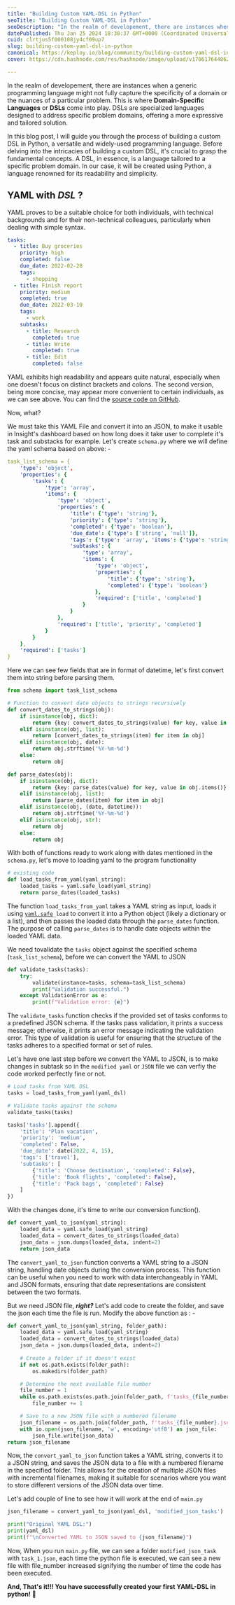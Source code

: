 ```yaml
---
title: "Building Custom YAML-DSL in Python"
seoTitle: "Building Custom YAML-DSL in Python"
seoDescription: "In the realm of developement, there are instances when a generic programming language might not fully capture the specificity of a domain."
datePublished: Thu Jan 25 2024 18:30:37 GMT+0000 (Coordinated Universal Time)
cuid: clrtjus5f000108jy4cf09up7
slug: building-custom-yaml-dsl-in-python
canonical: https://keploy.io/blog/community/building-custom-yaml-dsl-in-python
cover: https://cdn.hashnode.com/res/hashnode/image/upload/v1706176448627/aa815cbd-197b-492d-9f1e-9454b52ec817.png

---
```


In the realm of developement, there are instances when a generic programming language might not fully capture the specificity of a domain or the nuances of a particular problem. This is where **Domain-Specific Languages** or **DSLs** come into play. DSLs are specialized languages designed to address specific problem domains, offering a more expressive and tailored solution.

In this blog post, I will guide you through the process of building a custom DSL in Python, a versatile and widely-used programming language. Before delving into the intricacies of building a custom DSL, it's crucial to grasp the fundamental concepts. A DSL, in essence, is a language tailored to a specific problem domain. In our case, it will be created using Python, a language renowned for its readability and simplicity.

## YAML with *DSL* ?

YAML proves to be a suitable choice for both individuals, with technical backgrounds and for their non-technical colleagues, particularly when dealing with simple syntax.

```yaml
tasks:
  - title: Buy groceries
    priority: high
    completed: false
    due_date: 2022-02-28
    tags:
      - shopping
  - title: Finish report
    priority: medium
    completed: true
    due_date: 2022-03-10
    tags:
      - work
    subtasks:
      - title: Research
        completed: true
      - title: Write
        completed: true
      - title: Edit
        completed: false
```

YAML exhibits high readability and appears quite natural, especially when one doesn't focus on distinct brackets and colons. The second version, being more concise, may appear more convenient to certain individuals, as we can see above. You can find the [source code on GitHub](https://github.com/Sonichigo/yaml-dsl/).

Now, what?

We must take this YAML File and convert it into an JSON, to make it usable in Insight's dashboard based on how long does it take user to complete it's task and substacks for example. Let's create `schema.py` where we will define the yaml schema based on above: -

```yaml
task_list_schema = {
    'type': 'object',
    'properties': {
        'tasks': {
            'type': 'array',
            'items': {
                'type': 'object',
                'properties': {
                    'title': {'type': 'string'},
                    'priority': {'type': 'string'},
                    'completed': {'type': 'boolean'},
                    'due_date': {'type': ['string', 'null']},
                    'tags': {'type': 'array', 'items': {'type': 'string'}},
                    'subtasks': {
                        'type': 'array',
                        'items': {
                            'type': 'object',
                            'properties': {
                                'title': {'type': 'string'},
                                'completed': {'type': 'boolean'}
                            },
                            'required': ['title', 'completed']
                        }
                    }
                },
                'required': ['title', 'priority', 'completed']
            }
        }
    },
    'required': ['tasks']
}
```

Here we can see few fields that are in format of datetime, let's first convert them into string before parsing them.

```python
from schema import task_list_schema

# Function to convert date objects to strings recursively
def convert_dates_to_strings(obj):
    if isinstance(obj, dict):
        return {key: convert_dates_to_strings(value) for key, value in obj.items()}
    elif isinstance(obj, list):
        return [convert_dates_to_strings(item) for item in obj]
    elif isinstance(obj, date):
        return obj.strftime('%Y-%m-%d')
    else:
        return obj

def parse_dates(obj):
    if isinstance(obj, dict):
        return {key: parse_dates(value) for key, value in obj.items()}
    elif isinstance(obj, list):
        return [parse_dates(item) for item in obj]
    elif isinstance(obj, (date, datetime)):
        return obj.strftime('%Y-%m-%d')
    elif isinstance(obj, str):
        return obj
    else:
        return obj
```

With both of functions ready to work along with dates mentioned in the `schema.py`, let's move to loading yaml to the program functionality

```python
# existing code
def load_tasks_from_yaml(yaml_string):
    loaded_tasks = yaml.safe_load(yaml_string)
    return parse_dates(loaded_tasks)
```

The function `load_tasks_from_yaml` takes a YAML string as input, loads it using [`yaml.safe`](http://yaml.safe)`_load` to convert it into a Python object (likely a dictionary or a list), and then passes the loaded data through the `parse_dates` function. The purpose of calling `parse_dates` is to handle date objects within the loaded YAML data.

We need tovalidate the `tasks` object against the specified schema (`task_list_schema`), before we can convert the YAML to JSON

```python
def validate_tasks(tasks):
    try:
        validate(instance=tasks, schema=task_list_schema)
        print("Validation successful.")
    except ValidationError as e:
        print(f"Validation error: {e}")
```

The `validate_tasks` function checks if the provided set of tasks conforms to a predefined JSON schema. If the tasks pass validation, it prints a success message; otherwise, it prints an error message indicating the validation error. This type of validation is useful for ensuring that the structure of the tasks adheres to a specified format or set of rules.

Let's have one last step before we convert the YAML to JSON, is to make changes in subtask so in the `modified yaml` or `JSON` file we can verfiy the code worked perfectly fine or not.

```python
# Load tasks from YAML DSL
tasks = load_tasks_from_yaml(yaml_dsl)

# Validate tasks against the schema
validate_tasks(tasks)

tasks['tasks'].append({
    'title': 'Plan vacation',
    'priority': 'medium',
    'completed': False,
    'due_date': date(2022, 4, 15),
    'tags': ['travel'],
    'subtasks': [
        {'title': 'Choose destination', 'completed': False},
        {'title': 'Book flights', 'completed': False},
        {'title': 'Pack bags', 'completed': False}
    ]
})
```

With the changes done, it's time to write our conversion function().

```python
def convert_yaml_to_json(yaml_string):
    loaded_data = yaml.safe_load(yaml_string)
    loaded_data = convert_dates_to_strings(loaded_data)
    json_data = json.dumps(loaded_data, indent=2)
    return json_data
```

The `convert_yaml_to_json` function converts a YAML string to a JSON string, handling date objects during the conversion process. This function can be useful when you need to work with data interchangeably in YAML and JSON formats, ensuring that date representations are consistent between the two formats.

But we need JSON file, ***right?*** Let's add code to create the folder, and save the json each time the file is run. Modify the above function as : -

```python
def convert_yaml_to_json(yaml_string, folder_path):
    loaded_data = yaml.safe_load(yaml_string)
    loaded_data = convert_dates_to_strings(loaded_data)
    json_data = json.dumps(loaded_data, indent=2)
    
    # Create a folder if it doesn't exist
    if not os.path.exists(folder_path):
        os.makedirs(folder_path)

    # Determine the next available file number
    file_number = 1
    while os.path.exists(os.path.join(folder_path, f'tasks_{file_number}.json')):
        file_number += 1

    # Save to a new JSON file with a numbered filename
    json_filename = os.path.join(folder_path, f'tasks_{file_number}.json')
    with io.open(json_filename, 'w', encoding='utf8') as json_file:
        json_file.write(json_data)
return json_filename
```

Now, the `convert_yaml_to_json` function takes a YAML string, converts it to a JSON string, and saves the JSON data to a file with a numbered filename in the specified folder. This allows for the creation of multiple JSON files with incremental filenames, making it suitable for scenarios where you want to store different versions of the JSON data over time.

Let's add couple of line to see how it will work at the end of `main.py`

```python
json_filename = convert_yaml_to_json(yaml_dsl, 'modified_json_tasks')

print("Original YAML DSL:")
print(yaml_dsl)
print(f"\nConverted YAML to JSON saved to {json_filename}")
```

Now, When you run `main.py` file, we can see a folder `modified_json_task` with `task_1.json`, each time the python file is executed, we can see a new file with file\_number increased signifying the number of time the code has been executed.

**And, That's it!!! You have successfully created your first YAML-DSL in python! 🎉**